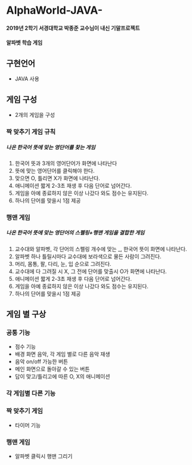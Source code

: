 # AlphaWorld-JAVA-
#### 2019년 2학기 서경대학교 박종준 교수님이 내신 기말프로젝트
#### 알파벳 학습 게임

## 구현언어
- JAVA 사용

## 게임 구성
- 2개의 게임을 구성

### 짝 맞추기 게임 규칙
##### 나온 한국어 뜻에 맞는 영단어를 찾는 게임

1. 한국어 뜻과 3개의 영어단어가 화면에 나타난다
2. 뜻에 맞는 영어단어를 클릭해야 한다.
3. 맞으면 O, 틀리면 X가 화면에 나타난다.
4. 애니메이션 짧게 2-3초 재생 후 다음 단어로 넘어간다.
5. 게임을 아예 종료하지 않은 이상 나갔다 와도 점수는 유지된다.
6. 하나의 단어를 맞을시 1점 제공

### 행맨 게임
##### 나온 한국어 뜻에 맞는 영단어의 스펠링+행맨 게임을 결합한 게임

1. 교수대와 알파벳, 각 단어의 스펠링 개수에 맞는 _, 한국어 뜻이 화면에 나타난다.
2. 알파벳 하나 틀릴시마다 교수대에 보라색으로 물든 사람이 그려진다.
3. 머리, 몸통, 팔, 다리, 눈, 입 순으로 그려진다.
4. 교수대에 다 그려질 시 X, 그 전에 단어를 맞출시 O가 화면에 나타난다.
4. 애니메이션 짧게 2-3초 재생 후 다음 단어로 넘어간다.
5. 게임을 아예 종료하지 않은 이상 나갔다 와도 점수는 유지된다.
6. 하나의 단어를 맞을시 1점 제공

## 게임 별 구상

### 공통 기능
- 점수 기능
- 배경 화면 음악, 각 게임 별로 다른 음악 재생
- 음악 on/off 가능한 버튼
- 메인 화면으로 돌아갈 수 있는 버튼
- 답이 맞고/틀리고에 따른 O, X의 애니메이션

### 각 게임별 다른 기능

### 짝 맞추기 게임
- 타이머 기능

### 행맨 게임
- 알파벳 클릭시 행맨 그리기
